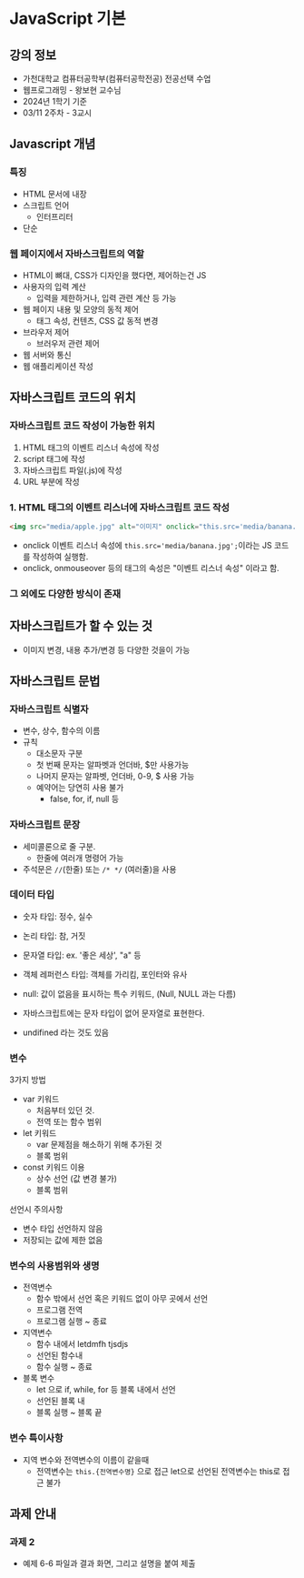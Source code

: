# JavaScript 기본
## 강의 정보
- 가천대학교 컴퓨터공학부(컴퓨터공학전공) 전공선택 수업
- 웹프로그래밍 - 왕보현 교수님
- 2024년 1학기 기준
- 03/11 2주차 - 3교시


## Javascript 개념
### 특징
- HTML 문서에 내장
- 스크립트 언어
    - 인터프리터
- 단순

### 웹 페이지에서 자바스크립트의 역할
- HTML이 뼈대, CSS가 디자인을 했다면, 제어하는건 JS
- 사용자의 입력 계산
    - 입력을 제한하거나, 입력 관련 계산 등 가능
- 웹 페이지 내용 및 모양의 동적 제어
    - 태그 속성, 컨텐츠, CSS 값 동적 변경
- 브라우저 제어
    - 브러우저 관련 제어
- 웹 서버와 통신
- 웹 애플리케이션 작성


## 자바스크립트 코드의 위치
### 자바스크립트 코드 작성이 가능한 위치
1. HTML 태그의 이벤트 리스너 속성에 작성
2. script 태그에 작성
3. 자바스크립트 파일(.js)에 작성 
4. URL 부분에 작성

### 1. HTML 태그의 이벤트 리스너에 자바스크립트 코드 작성
```html
<img src="media/apple.jpg" alt="이미지" onclick="this.src='media/banana.jpg';">
```
- onclick 이벤트 리스너 속성에 `this.src='media/banana.jpg';`이라는 JS 코드를 작성하여 실행함. 
- onclick, onmouseover 등의 태그의 속성은 "이벤트 리스너 속성" 이라고 함. 

### 그 외에도 다양한 방식이 존재

## 자바스크립트가 할 수 있는 것
- 이미지 변경, 내용 추가/변경 등 다양한 것을이 가능

## 자바스크립트 문법
### 자바스크립트 식별자
- 변수, 상수, 함수의 이름
- 규칙
    - 대소문자 구분
    - 첫 번째 문자는 알파벳과 언더바, $만 사용가능
    - 나머지 문자는 알파벳, 언더바, 0-9, $ 사용 가능
    - 예약어는 당연히 사용 불가
        - false, for, if, null 등
### 자바스크립트 문장
- 세미콜론으로 줄 구분.
    - 한줄에 여러개 명령어 가능
- 주석문은 `//`(한줄) 또는 `/* */` (여러줄)을 사용 

### 데이터 타입 
- 숫자 타입: 정수, 실수
- 논리 타입: 참, 거짓
- 문자열 타입: ex. '좋은 세상', "a" 등
- 객체 레퍼런스 타입: 객체를 가리킴, 포인터와 유사
- null: 값이 없음을 표시하는 특수 키워드, (Null, NULL 과는 다름)

- 자바스크립트에는 문자 타입이 없어 문자열로 표현한다. 
- undifined 라는 것도 있음

### 변수
3가지 방법
- var 키워드
    - 처음부터 있던 것. 
    - 전역 또는 함수 범위
- let 키워드
    - var 문제점을 해소하기 위해 추가된 것
    - 블록 범위
- const 키워드 이용
    - 상수 선언 (값 변경 불가)
    - 블록 범위

선언시 주의사항
- 변수 타입 선언하지 않음
- 저장되는 값에 제한 없음

### 변수의 사용범위와 생명
- 전역변수
    - 함수 밖에서 선언 혹은 키워드 없이 아무 곳에서 선언
    - 프로그램 전역
    - 프로그램 실행 ~ 종료
- 지역변수
    - 함수 내에서 letdmfh tjsdjs 
    - 선언된 함수내
    - 함수 실행 ~ 종료
- 블록 변수
    - let 으로 if, while, for 등 블록 내에서 선언
    - 선언된 블록 내
    - 블록 실행 ~ 블록 끝


### 변수 특이사항
- 지역 변수와 전역변수의 이름이 같을때
    - 전역변수는 `this.{전역변수명}` 으로 접근
    let으로 선언된 전역변수는 this로 접근 불가



## 과제 안내
### 과제 2
- 예제 6-6 파일과 결과 화면, 그리고 설명을 붙여 제출